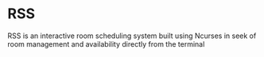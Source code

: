 # RSS

RSS is an interactive room scheduling system built using Ncurses in seek of room management and availability directly from the terminal
